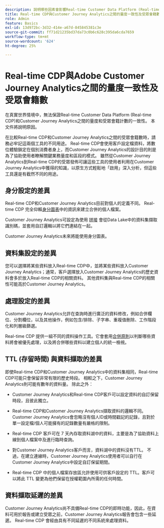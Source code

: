 ```yaml
---
description: 說明哪些因素會影響Real-time Customer Data Platform (Real-time CDP)與Customer Journey Analytics之間量度一致性及受眾會籍數。
title: Real-time CDP與Customer Journey Analytics之間的量度一致性及受眾會籍數
role: Admin
feature: Basics
exl-id: 13d972bc-3d32-414e-a67d-845845381c3e
source-git-commit: ff71d21235bd37da73c0b6c628c395da6cda7659
workflow-type: tm+mt
source-wordcount: '624'
ht-degree: 25%

---
```



# Real-time CDP與Adobe Customer Journey Analytics之間的量度一致性及受眾會籍數

在真實世界情境中，無法保證Real-time Customer Data Platform (Real-time CDP)和Customer Journey Analytics之間的量度和受眾會籍計數的一致性。 本文件將說明原因。

在比較Real-time CDP和Customer Journey Analytics之間的受眾會籍數時，請務必牢記這兩個工具的不同用途。 Real-time CDP會使用客戶設定檔資料，將數位體驗鎖定在個別消費者身上，而Customer Journey Analytics的設計目的則是為了協助使用者瞭解關鍵業務量度和區段的模式。 雖然從Customer Journey Analytics到Real-time CDP的受眾發佈可讓這些工具的使用者利用在Customer Journey Analytics中獲得的知識，以原生方式輕鬆地「啟用」深入分析，但這些工具還是有截然不同的用途。

## 身分設定的差異

Real-time CDP和Customer Journey Analytics目前對個人的定義不同。 Real-time CDP 完全仰賴[身分圖表](https://experienceleague.adobe.com/docs/platform-learn/tutorials/identities/understanding-identity-and-identity-graphs.html?lang=zh-Hant)中的資訊來建立合併的個人檔案。

Customer Journey Analytics可設定為使用 [拼接](../stitching/overview.md) 會從Data Lake中的資料集擷取識別碼，並套用自訂邏輯以將它們連結在一起。

Customer Journey Analytics未來將能使用身分圖表。

## 資料集設定的差異

您可以選擇將某些資料放入Real-time CDP中，並將某些資料放入Customer Journey Analytics；通常，客戶選擇放入Customer Journey Analytics的歷史資料會多於放入Real-time CDP的相關資料。 其他資料集與Real-time CDP的相關性可能高於Customer Journey Analytics。

## 處理設定的差異

Customer Journey Analytics允許在查詢時進行廣泛的資料修改，例如合併欄位、分割欄位，以及其他操作，例如包含/排除、子字串、重複值刪除、工作階段化和列層級篩選。

Real-time CDP 提供一組不同的資料操作工具。它會套用[合併原則](https://experienceleague.adobe.com/docs/experience-platform/profile/merge-policies/overview.html?lang=zh-Hant)以判斷哪些資料將會被優先處理，以及將合併哪些資料以建立個人的統一檢視。

## TTL (存留時間) 與資料擷取的差異

即使Real-time CDP和Customer Journey Analytics中的資料集相同，Real-time CDP可能只會保留非常有限的歷史時段。 相較之下，Customer Journey Analytics則可能有數年的資料量。 除此之外：

* Customer Journey Analytics和Real-time CDP客戶可以設定資料的自訂保留時段，且彼此獨立。

* Real-time CDP和Customer Journey Analytics擷取資料的邏輯不同。 Customer Journey Analytics會忽略沒有個人ID或時間戳記的記錄，且對於單一設定檔/個人可能擁有的記錄數量有嚴格的限制。

* Real-time CDP 客戶可在 7 天內存取資料湖中的資料，主要是為了協助資料上線到個人檔案中及進行臨時查詢。

* 對Customer Journey Analytics客戶而言，資料湖中的資料沒有TTL。 不過，在建立連線時，Customer Journey Analytics使用者可以自行在Customer Journey Analytics中設定自訂保留期間。

* Real-time CDP 中的個人檔案存放區允許使用可供客戶設定的 TTL。客戶可以將此 TTL 變更為他們保留在授權範圍內所需的任何時間。

## 資料擷取延遲的差異

Customer Journey Analytics尚不具備Real-time CDP的即時功能，因此，在資料可用於報告或建立受眾之前，Customer Journey Analytics報告會包含一些延遲。 Real-time CDP 會經由具有不同延遲的不同系統來處理資料。
